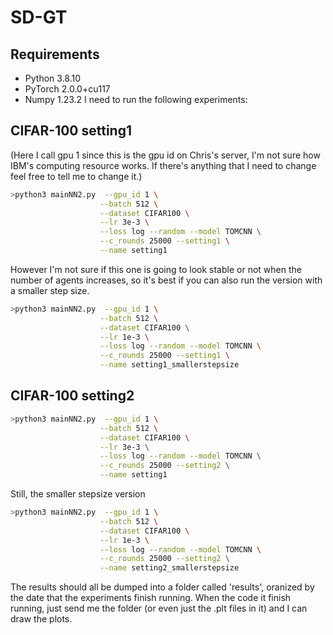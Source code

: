 # SD-GT

## Requirements
- Python 3.8.10
- PyTorch 2.0.0+cu117
- Numpy 1.23.2
I need to run the following experiments:

## CIFAR-100 setting1
(Here I call gpu 1 since this is the gpu id on Chris's server, I'm not sure how IBM's computing resource works. If there's anything that I need to change feel free to tell me to change it.)
```bash
>python3 mainNN2.py  --gpu_id 1 \
                    --batch 512 \
                    --dataset CIFAR100 \
                    --lr 3e-3 \
                    --loss log --random --model TOMCNN \
                    --c_rounds 25000 --setting1 \
                    --name setting1

```
However I'm not sure if this one is going to look stable or not when the number of agents increases, so it's best if you can also run the version with a smaller step size.
```bash
>python3 mainNN2.py  --gpu_id 1 \
                    --batch 512 \
                    --dataset CIFAR100 \
                    --lr 1e-3 \
                    --loss log --random --model TOMCNN \
                    --c_rounds 25000 --setting1 \
                    --name setting1_smallerstepsize

```

## CIFAR-100 setting2

```bash
>python3 mainNN2.py  --gpu_id 1 \
                    --batch 512 \
                    --dataset CIFAR100 \
                    --lr 3e-3 \
                    --loss log --random --model TOMCNN \
                    --c_rounds 25000 --setting2 \
                    --name setting1

```
Still, the smaller stepsize version
```bash
>python3 mainNN2.py  --gpu_id 1 \
                    --batch 512 \
                    --dataset CIFAR100 \
                    --lr 1e-3 \
                    --loss log --random --model TOMCNN \
                    --c_rounds 25000 --setting2 \
                    --name setting2_smallerstepsize

```

The results should all be dumped into a folder called 'results', oranized by the date that the experiments finish running. When the code it finish running, just send me the folder (or even just the .plt files in it) and I can draw the plots.
